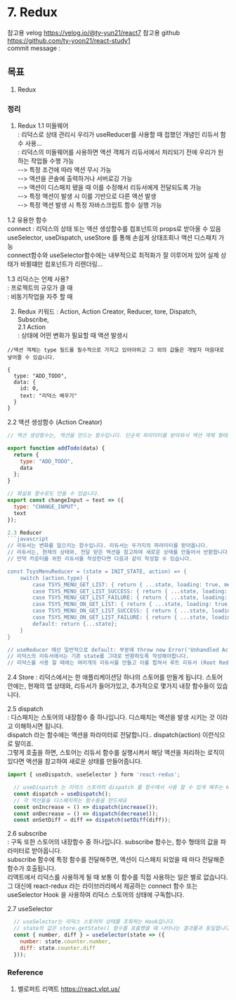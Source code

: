 # 7. Redux

참고용 velog
https://velog.io/@ty-yun21/react7
참고용 github
https://github.com/ty-yoon21/react-study1  
commit message : 

## 목표
1. Redux

### 정리
1. Redux
1.1 미들웨어  
: 리덕스로 상태 관리시 우리가 useReducer를 사용할 때 접했던 개념인 리듀서 함수 사용...  
: 리덕스의 미들웨어를 사용하면 액션 객체가 리듀서에서 처리되기 전에 우리가 원하는 작업들 수행 가능  
--> 특정 조건에 따라 액션 무시 가능  
--> 액션을 콘솔에 출력하거나 서버로깅 가능  
--> 액션이 디스패치 됐을 때 이를 수정해서 리듀서에게 전달되도록 가능  
--> 특정 액션이 발생 시 이를 기반으로 다른 액션 발생  
--> 특정 액션 발생 시 특정 자바스크립트 함수 실행 가능  

1.2 유용한 함수  
connect : 리덕스의 상태 또는 액션 생성함수를 컴포넌트의 props로 받아올 수 있음  
useSelector, useDispatch, useStore 를 통해 손쉽게 상태조회나 액션 디스패치 가능  
connect함수와 useSelector함수에는 내부적으로 최적화가 잘 이루어져 있어 실제 상태가 바뀔떄만 컴포넌트가 리렌더링...

1.3 리덕스는 언제 사용?  
: 프로젝트의 규모가 클 때  
: 비동기작업을 자주 할 때  

2. Redux 키워드
: Action, Action Creator, Reducer, tore, Dispatch, Subscribe,  
2.1 Action  
: 상태에 어떤 변화가 필요할 때 액션 발생시
```
//액션 객체는 type 필드를 필수적으로 가지고 있어야하고 그 외의 값들은 개발자 마음대로 넣어줄 수 있습니다.

{
  type: "ADD_TODO",
  data: {
    id: 0,
    text: "리덕스 배우기"
  }
}
```

2.2 액션 생성함수 (Action Creator)  
```javascript
// 액션 생성함수는, 액션을 만드는 함수입니다. 단순히 파라미터를 받아와서 액션 객체 형태로 만들어주죠.

export function addTodo(data) {
  return {
    type: "ADD_TODO",
    data
  };
}

// 화살표 함수로도 만들 수 있습니다.
export const changeInput = text => ({ 
  type: "CHANGE_INPUT",
  text
});

2.3 Reducer
```javascript
// 리듀서는 변화를 일으키는 함수입니다. 리듀서는 두가지의 파라미터를 받아옵니다.
// 리듀서는, 현재의 상태와, 전달 받은 액션을 참고하여 새로운 상태를 만들어서 반환합니다. 이 리듀서는 useReducer 를 사용할때 작성하는 리듀서와 똑같은 형태를 가지고 있습니다.
// 만약 카운터를 위한 리듀서를 작성한다면 다음과 같이 작성할 수 있습니다.

const TsysMenuReducer = (state = INIT_STATE, action) => {
    switch (action.type) {
        case TSYS_MENU_GET_LIST: { return { ...state, loading: true, menuList: []};}
        case TSYS_MENU_GET_LIST_SUCCESS: { return { ...state, loading: false, menuList: action.payload.body};}
        case TSYS_MENU_GET_LIST_FAILURE: { return { ...state, loading: false};}
        case TSYS_MENU_ON_GET_LIST: { return { ...state, loading: true, menuList: []};}
        case TSYS_MENU_ON_GET_LIST_SUCCESS: { return { ...state, loading: false, grid: {data: action.payload.body}};}
        case TSYS_MENU_ON_GET_LIST_FAILURE: { return { ...state, loading: false};}
        default: return {...state};
    }
}

// useReducer 에선 일반적으로 default: 부분에 throw new Error('Unhandled Action')과 같이 에러를 발생시키도록 처리하는게 일반적인 반면 
// 리덕스의 리듀서에서는 기존 state를 그대로 반환하도록 작성해야합니다.
// 리덕스를 사용 할 때에는 여러개의 리듀서를 만들고 이를 합쳐서 루트 리듀서 (Root Reducer)를 만들 수 있습니다. (루트 리듀서 안의 작은 리듀서들은 서브 리듀서라고 부릅니다.)
```

2.4 Store 
: 리덕스에서는 한 애플리케이션당 하나의 스토어를 만들게 됩니다. 스토어 안에는, 현재의 앱 상태와, 리듀서가 들어가있고, 추가적으로 몇가지 내장 함수들이 있습니다.  

2.5 dispatch  
: 디스패치는 스토어의 내장함수 중 하나입니다. 디스패치는 액션을 발생 시키는 것 이라고 이해하시면 됩니다.  
dispatch 라는 함수에는 액션을 파라미터로 전달합니다.. dispatch(action) 이런식으로 말이죠.  
그렇게 호출을 하면, 스토어는 리듀서 함수를 실행시켜서 해당 액션을 처리하는 로직이 있다면 액션을 참고하여 새로운 상태를 만들어줍니다.  
```javascript
import { useDispatch, useSelector } form 'react-redus';

  // useDispatch 는 리덕스 스토어의 dispatch 를 함수에서 사용 할 수 있게 해주는 Hook 입니다.
  const dispatch = useDispatch();
  // 각 액션들을 디스패치하는 함수들을 만드세요
  const onIncrease = () => dispatch(increase());
  const onDecrease = () => dispatch(decrease());
  const onSetDiff = diff => dispatch(setDiff(diff));
```

2.6 subscribe  
: 구독 또한 스토어의 내장함수 중 하나입니다. subscribe 함수는, 함수 형태의 값을 파라미터로 받아옵니다.  
subscribe 함수에 특정 함수를 전달해주면, 액션이 디스패치 되었을 때 마다 전달해준 함수가 호출됩니다.  
리액트에서 리덕스를 사용하게 될 때 보통 이 함수를 직접 사용하는 일은 별로 없습니다.  
그 대신에 react-redux 라는 라이브러리에서 제공하는 connect 함수 또는 useSelector Hook 을 사용하여 리덕스 스토어의 상태에 구독합니다.  

2.7 useSelector
```javascript
  // useSelector는 리덕스 스토어의 상태를 조회하는 Hook입니다.
  // state의 값은 store.getState() 함수를 호출했을 때 나타나는 결과물과 동일합니다.
  const { number, diff } = useSelector(state => ({
    number: state.counter.number,
    diff: state.counter.diff
  }));
```


### Reference
1. 벨로퍼트 리액트
https://react.vlpt.us/